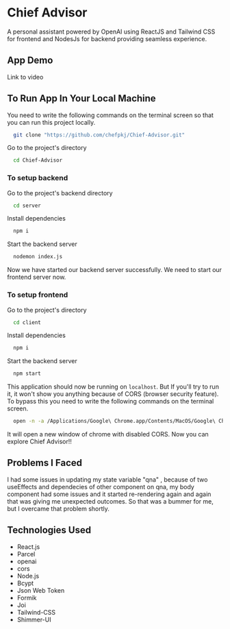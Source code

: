 # Chief Advisor                                  
A personal assistant powered by OpenAI using ReactJS and Tailwind CSS for frontend and NodesJs for backend providing seamless experience.    

## App Demo
Link to video

## To Run App In Your Local Machine
You need to write the following commands on the terminal screen so that you can run this project locally.

```bash
  git clone "https://github.com/chefpkj/Chief-Advisor.git"
```
Go to the project's directory
```bash
  cd Chief-Advisor 
```
### To setup backend
Go to the project's backend directory
```bash
  cd server
```
Install dependencies
```bash
  npm i
```
Start the backend server
```bash
  nodemon index.js
```
Now we have started our backend server successfully. We need to start our frontend server now.

### To setup frontend
Go to the project's directory
```bash
  cd client
```
Install dependencies
```bash
  npm i
```
Start the backend server
```bash
  npm start
```
This application should now be running on `localhost`. But If you'll try to run it, it won't show you anything because of CORS (browser security feature). To bypass this you need to write the following commands on the terminal screen.
```bash
  open -n -a /Applications/Google\ Chrome.app/Contents/MacOS/Google\ Chrome --args --user-data-dir="/tmp/chrome_dev_test" --disable-web-security
```
It will open a new window of chrome with disabled CORS. Now you can explore Chief Advisor!! 

## Problems I Faced
I had some issues in updating my state variable "qna" , because of two useEffects and dependecies of other component on qna, my body component had some issues and it started re-rendering again and again that was giving me unexpected outcomes. So that was a bummer for me, but I overcame that problem shortly.

## Technologies Used
- React.js
- Parcel
- openai
- cors
- Node.js
- Bcypt
- Json Web Token
- Formik
- Joi
- Tailwind-CSS
- Shimmer-UI
